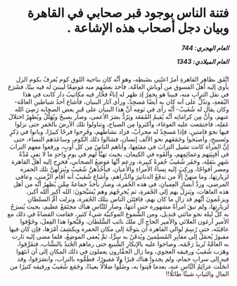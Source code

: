 <h1 dir="rtl">فتنة الناس بوجود قبر صحابي في القاهرة وبيان دجل أصحاب هذه الإشاعة .</h1>

<h5 dir="rtl">العام الهجري:  744

العام الميلادي: 1343

</h5>

<p dir="rtl">اتَّفَق بظاهِرِ القاهرةِ أمرٌ اعتُنِي بضَبطِه، وهو أنَّه كان بناحية اللوق كوم يُعرفُ بكوم الزل يأوي إليه أهلُ الفسوق من أوباشِ العامَّة، فأخذ بعضُهم منه مَوضِعًا ليبنيَ له فيه بيتًا، فشَرَع في نقل الترابِ منه، فبينا هو يحفِرُ إذ ظهر له إناءُ فخَّار فيه مكاتيبُ دار كانت في هذا البُقعةِ، وتدُلُّ على أنه كان به أيضًا مَسجِدٌ، ورأى آثار البنيان، فأشاع أحدُ شياطينِ العامَّة- وكان يقال له شُعَيبٌ- أنَّه رأى في نَومِه أنَّ هذا البنيان على قَبرِ بعض الصحابة رَضِيَ الله عنهم، وأنَّ مِن كراماتِه أنَّه يُقيمُ المُقعَد ويَرُدُّ بصَرَ الأعمى، وصار يصيحُ ويُهَلِّلُ ويُظهِرُ اختلالَ عَقلِه، فاجتمَعت عليه الغوغاء، وأكثروا مِن الصياح، وتناولوا تلك الأرضَ بالحَفرِ حتى نزلوا فيها نحوَ قامتينِ، فإذا مَسجِدٌ له محرابٌ، فزاد نشاطُهم، وفَرِحوا فرحًا كبيرًا، وباتوا في ذِكرٍ وتَسبيحٍ، وأصبَحوا وجَمَعَهم نحو الألف إنسان، فشالوا ذلك الكوم، وساعَدَهم النساء، حتى إنَّ المرأة كانت تشيل الترابَ في مقنَعِها، وأتاهم الناسُ مِن كل أَوبٍ، ورفعوا معهم الترابَ في أقبِيَتِهم وعمائِمِهم، وألقَوه في الكيمان، بحيث تهيَّأَ لهم في يومٍ واحدٍ ما لا تفي مُدَّةُ شَهرٍ بنَقلِه، وحَفَر شُعَيبٌ حُفرةً كبيرة، وزعم أنَّها مَوضِعُ الصحابي، فخرج إليه أهلُ القاهرة ومصر أفواجًا، وركِبَ إليه نِساءُ الأمراءِ والأعيان، فيأخُذُهنَّ شُعَيبٌ ويُنزِلُهنَّ تلك الحفرة لزيارتِها، وما منهنَّ إلَّا من تدفَعُ الدنانيرَ والدَّراهم، وأشاع شُعَيبٌ أنه أقام الزَّمنى، وعافى المرضى، وردَّ أبصارَ العِميانِ، في هذه الحُفرة، وصار يأخذُ جماعةً مِمَّن يُظهِرُ أنَّه من أهل هذه العاهات، ويَنزِلُ بهم إلى الحُفرةِ، ثم يُخرِجُهم وهم يُسَبِّحونَ: الله أكبر الله أكبر، ويزعُمونَ أنَّهم قد زال ما كان بهم، فافتَتَن الناس بتلك الحُفرة، ونزلت أمُّ السلطانِ لزيارتها، ولم تبقَ امرأةٌ مشهورة حتى أتتها، وصار للنَّاسِ هناك مجتَمَعٌ عظيم، بحيث يُسرَجُ به كلَّ ليلة نحو مائتي قنديل، ومن الشُّموعِ الموكبيَّة شيءٌ كثير، فقامت القضاةُ في ذلك مع الأميرِ أرغون العلائي والأمير الحاج آل ملك نائب السُّلطان، وقَبَّحوا هذا الفِعلَ، وخَوَّفوا عاقبَتَه، حتى رُسِمَ لوالي القاهرة أن يتوجَّهَ إلى مكان الحفرة ويكشِفَ أمْرَها، فإن كان فيها مقبورٌ يُحمَلُ إلى مقابِرِ المُسلِمينَ ويُدفَنُ به سِرًّا، ثمَّ يُعفى الموضِعُ، فلما مضى إليه ثارت به العامَّةُ تُريدُ رَجْمَه، وصاحوا عليه بالإنكارِ الشَّنيعِ حتى رماهم الجُندُ بالنشَّاب، فتفَرَّقوا، وهَرَب شُعَيبٌ ورفيقه العجوي، وما زال الحفَّارون يعملون في ذلك المكانِ إلى أن انتَهَوا فيه إلى سرابِ حمام، ولم يجدوا هناك قبرًا ولا مَقبورًا، فطَمُّوه بالتراب، وانصَرَفوا، وقد انحَلَّت عزائِمُ النَّاسِ عنه، بعدما فُتِنوا به، وضَلُّوا ضلالًا بعيدًا، وجَمَع شُعَيبٌ ورفيقه كثيرًا من المالِ والثيابِ شيئًا طائلًا!!</p></br>
